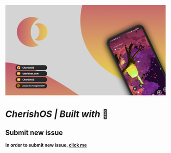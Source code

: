 ![Cherish](https://github.com/CherishOS/android_manifest/blob/uqpr2/assets/cherish.png)
# <b> <i> CherishOS | Built with </i>💖

## Submit new issue ##
In order to submit new issue, [click me](https://github.com/CherishOS/issue_tracker/issues/new/choose)
